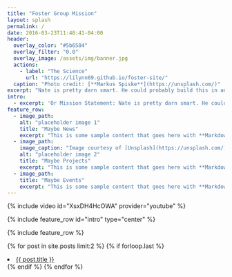 ```yaml
---
title: "Foster Group Mission"
layout: splash
permalink: /
date: 2016-03-23T11:48:41-04:00
header:
  overlay_color: "#5b6584"
  overlay_filter: "0.0"
  overlay_image: /assets/img/banner.jpg
  actions:
    - label: "The Science"
      url: "https://lilynn69.github.io/foster-site/"
  caption: "Photo credit: [**Markus Spiske**](https://unsplash.com/)"
excerpt: "Nate is pretty darn smart. He could probably build this in an hour. fdjsal;j lkasfjd; jkfsa jfkl jfkdsalkj lfsdak jlkf sdajlk fsdjflk jdfslkjklfss kljdfs lkj lkfsdj lkjfs adlkj fsdklj lkfjas."
intro:
  - excerpt: 'Or Mission Statement: Nate is pretty darn smart. He could probably build this in an hour. Centered with `type="center"`'
feature_row:
  - image_path:
    alt: "placeholder image 1"
    title: "Maybe News"
    excerpt: "This is some sample content that goes here with **Markdown** formatting."    
  - image_path:
    image_caption: "Image courtesy of [Unsplash](https://unsplash.com/)"
    alt: "placeholder image 2"
    title: "Maybe Projects"
    excerpt: "This is some sample content that goes here with **Markdown** formatting."
  - image_path:
    title: "Maybe Events"
    excerpt: "This is some sample content that goes here with **Markdown** formatting."
---
```

{% include video id="XsxDH4HcOWA" provider="youtube" %}

{% include feature_row id="intro" type="center" %}

{% include feature_row %}

{% for post in site.posts limit:2  %}
{% if forloop.last %}
  <li>
    <a href="post-link" href="{{ post.url | prepend: site.baseurl }}">{{ post.title }}</a>
  </li>
{% endif %}
{% endfor %}
